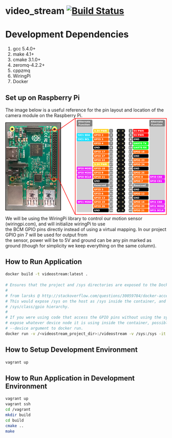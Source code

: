 # video_stream [![Build Status](https://travis-ci.org/moorem27/video_stream.svg?branch=master)](https://travis-ci.org/moorem27/video_stream)

# Development Dependencies
1. gcc 5.4.0+
2. make 4.1+
3. cmake 3.1.0+
4. zeromq-4.2.2+
5. cppzmq
6. WiringPi
7. Docker

## Set up on Raspberry Pi
The image below is a useful reference for the pin layout and location of the camera module on the Raspberry Pi.  
![](images/rp_pinout.png?raw=true)    
We will be using the WiringPi library to control our motion sensor (wiringpi.com), and will initialize wiringPi to use  
the BCM GPIO pins directly instead of using a virtual mapping. In our project GPIO pin 7 will be used for output from  
the sensor, power will be to 5V and ground can be any pin marked as ground (though for simplicity we keep everything on the same column). 

## How to Run Application
```bash
docker build -t videostream:latest .

# Ensures that the project and /sys directories are exposed to the Docker container
#
# from larsks @ http://stackoverflow.com/questions/30059784/docker-access-to-raspberry-pi-gpio-pins
# This would expose /sys on the host as /sys inside the container, and you would have access to the
# /sys/class/gpio hierarchy.
#
# If you were using code that access the GPIO pins without using the sysfs interface you would need to
# expose whatever device node it is using inside the container, possibly with something like the
# --device argument to docker run.
docker run -v /<videostream_project_dir>:/videostream -v /sys:/sys -it videostream /bin/bash
```

## How to Setup Development Environment
```bash
vagrant up
```
## How to Run Application in Development Environment
```bash
vagrant up
vagrant ssh
cd /vagrant
mkdir build
cd build
cmake ..
make
```
